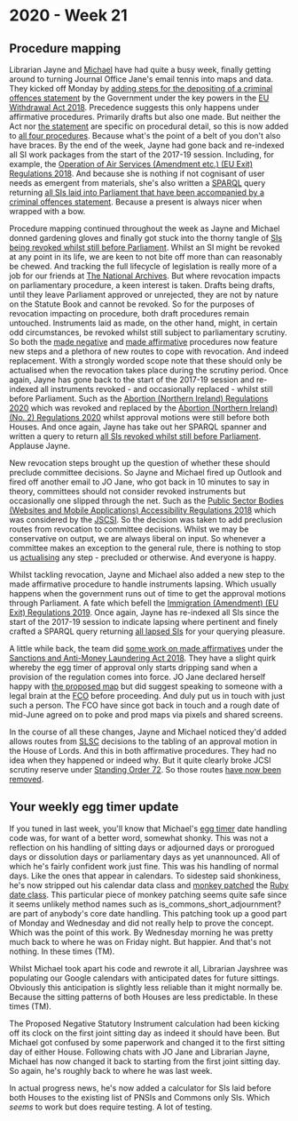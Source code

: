 # 2020 - Week 21

## Procedure mapping

Librarian Jayne and [Michael](https://twitter.com/fantasticlife) have had quite a busy week, finally getting around to turning Journal Office Jane's email tennis into maps and data. They kicked off Monday by [adding steps for the depositing of a criminal offences statement](https://trello.com/c/MdQvaYMW/22-deposited-papers-ahead-of-laying-sis-introducing-criminal-offences) by the Government under the key powers in the [EU Withdrawal Act 2018](http://www.legislation.gov.uk/ukpga/2018/16/contents/enacted). Precedence suggests this only happens under affirmative procedures. Primarily drafts but also one made. But neither the Act nor [the statement](https://www.parliament.uk/business/publications/written-questions-answers-statements/written-statement/Commons/2018-07-03/HCWS821/) are specific on procedural detail, so this is now added to [all four procedures](https://ukparliament.github.io/ontologies/procedure/procedure-ontology.html#maps). Because what's the point of a belt of you don't also have braces. By the end of the week, Jayne had gone back and re-indexed all SI work packages from the start of the 2017-19 session. Including, for example, the [Operation of Air Services (Amendment etc.) (EU Exit) Regulations 2018](https://statutoryinstruments.parliament.uk/timeline/DSe9UJ2F/SI-2018). And because she is nothing if not cognisant of user needs as emergent from materials, she's also written a [SPARQL](https://en.wikipedia.org/wiki/SPARQL) query returning [all SIs laid into Parliament that have been accompanied by a criminal offences statement](link-to-follow). Because a present is always nicer when wrapped with a bow.

Procedure mapping continued throughout the week as Jayne and Michael donned gardening gloves and finally got stuck into the thorny tangle of [SIs being revoked whilst still before Parliament](https://trello.com/c/KWbc8Etq/75-revoked-sis-committee-consideration). Whilst an SI might be revoked at any point in its life, we are keen to not bite off more than can reasonably be chewed. And tracking the full lifecycle of legislation is really more of a job for our friends at [The National Archives](https://www.nationalarchives.gov.uk/). But where revocation impacts on parliamentary procedure, a keen interest is taken. Drafts being drafts, until they leave Parliament approved or unrejected, they are not by nature on the Statute Book and cannot be revoked. So for the purposes of revocation impacting on procedure, both draft procedures remain untouched. Instruments laid as made, on the other hand, might, in certain odd circumstances, be revoked whilst still subject to parliamentary scrutiny. So both the [made negative](https://ukparliament.github.io/ontologies/procedure/flowcharts/sis/made-negative.pdf) and [made affirmative](https://ukparliament.github.io/ontologies/procedure/flowcharts/sis/made-affirmative.pdf) procedures now feature new steps and a plethora of new routes to cope with revocation. And indeed replacement. With a strongly worded scope note that these should only be actualised when the revocation takes place during the scrutiny period. Once again, Jayne has gone back to the start of the 2017-19 session and re-indexed all instruments revoked - and occasionally replaced - whilst still before Parliament. Such as the [Abortion (Northern Ireland) Regulations 2020](https://statutoryinstruments.parliament.uk/timeline/edM33LSY/SI-2020345/) which was revoked and replaced by the [Abortion (Northern Ireland) (No. 2) Regulations 2020](https://statutoryinstruments.parliament.uk/timeline/T0WjTwoH/SI-2020503/) whilst approval motions were still before both Houses. And once again, Jayne has take out her SPARQL spanner and written a query to return [all SIs revoked whilst still before Parliament](link-to-follow). Applause Jayne.

New revocation steps brought up the question of whether these should preclude committee decisions. So Jayne and Michael fired up Outlook and fired off another email to JO Jane, who got back in 10 minutes to say in theory, committees should not consider revoked instruments but occasionally one slipped through the net. Such as the [Public Sector Bodies (Websites and Mobile Applications) Accessibility Regulations 2018](https://statutoryinstruments.parliament.uk/timeline/JHmYoIfJ/SI-2018852) which was considered by the [JSCSI](https://www.parliament.uk/JCSI). So the decision was taken to add preclusion routes from revocation to committee decisions. Whilst we may be conservative on output, we are always liberal on input. So whenever a committee makes an exception to the general rule, there is nothing to stop us [actualising](https://ukparliament.github.io/ontologies/procedure/procedure-ontology.html#d4e382) any step - precluded or otherwise. And everyone is happy.

Whilst tackling revocation, Jayne and Michael also added a new step to the made affirmative procedure to handle instruments lapsing. Which usually happens when the government runs out of time to get the approval motions through Parliament. A fate which befell the [Immigration (Amendment) (EU Exit) Regulations 2019](https://statutoryinstruments.parliament.uk/timeline/ztQE1HxF/SI-20191383). Once again, Jayne has re-indexed all SIs since the start of the 2017-19 session to indicate lapsing where pertinent and finely crafted a SPARQL query returning [all lapsed SIs](link-to-follow) for your querying pleasure.

A little while back, the team did [some work on made affirmatives](https://trello.com/c/qjfr3R0z/98-made-affirmatives-under-the-sanctions-act) under the [Sanctions and Anti-Money Laundering Act 2018](http://www.legislation.gov.uk/ukpga/2018/13/contents/enacted). They have a slight quirk whereby the egg timer of approval only starts dripping sand when a provision of the regulation comes into force. JO Jane declared herself happy with [the proposed map](https://github.com/ukparliament/ontologies/blob/master/procedure/flowcharts/sis/play-pen/made-affirmative.pdf) but did suggest speaking to someone with a legal brain at the [FCO](https://www.gov.uk/government/organisations/foreign-commonwealth-office) before proceeding. And duly put us in touch with just such a person. The FCO have since got back in touch and a rough date of mid-June agreed on to poke and prod maps via pixels and shared screens.

In the course of all these changes, Jayne and Michael noticed they'd added allows routes from [SLSC](https://committees.parliament.uk/committee/255/secondary-legislation-scrutiny-committee) decisions to the tabling of an approval motion in the House of Lords. And this in both affirmative procedures. They had no idea when they happened or indeed why. But it quite clearly broke JCSI scrutiny reserve under [Standing Order 72](https://www.parliament.uk/business/publications/house-of-lords-publications/rules-and-guides-for-business/the-standing-orders-of-the-house-of-lords-relating-to-public-business/#jump-link-12). So those routes [have now been removed](https://trello.com/c/nClMjjLA/114-remove-allows-route-from-slsc-to-lords-motion-to-approve-the-instrument-tabled-by-the-govt).








## Your weekly egg timer update

If you tuned in last week, you'll know that Michael's [egg timer](http://parliament-calendar.herokuapp.com/) date handling code was, for want of a better word, somewhat shonky. This was not a reflection on his handling of sitting days or adjourned days or prorogued days or dissolution days or parliamentary days as yet unannounced. All of which he's fairly confident work just fine. This was his handling of normal days. Like the ones that appear in calendars. To sidestep said shonkiness, he's now stripped out his calendar data class and [monkey patched](https://en.wikipedia.org/wiki/Monkey_patch) the [Ruby date class](https://ruby-doc.org/stdlib-2.7.1/libdoc/date/rdoc/Date.html). This particular piece of monkey patching seems quite safe since it seems unlikely method names such as is_commons_short_adjournment? are part of anybody's core date handling. This patching took up a good part of Monday and Wednesday and did not really help to prove the concept. Which was the point of this work. By Wednesday morning he was pretty much back to where he was on Friday night. But happier. And that's not nothing. In these times (TM).

Whilst Michael took apart his code and rewrote it all, Librarian Jayshree was populating our Google calendars with anticipated dates for future sittings. Obviously this anticipation is slightly less reliable than it might normally be. Because the sitting patterns of both Houses are less predictable. In these times (TM).

The Proposed Negative Statutory Instrument calculation had been kicking off its clock on the first joint sitting day as indeed it should have been. But Michael got confused by some paperwork and changed it to the first sitting day of either House. Following chats with JO Jane and Librarian Jayne, Michael has now changed it back to starting from the first joint sitting day. So again, he's roughly back to where he was last week.

In actual progress news, he's now added a calculator for SIs laid before both Houses to the existing list of PNSIs and Commons only SIs. Which *seems* to work but does require testing. A lot of testing.